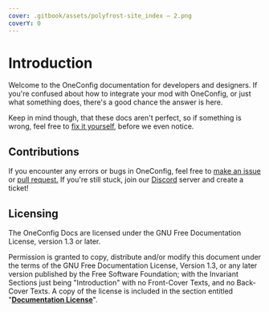 ```yaml
---
cover: .gitbook/assets/polyfrost-site_index – 2.png
coverY: 0
---
```


# Introduction

Welcome to the OneConfig documentation for developers and designers. If you're confused about how to integrate your mod with OneConfig, or just what something does, there's a good chance the answer is here.

Keep in mind though, that these docs aren't perfect, so if something is wrong, feel free to [fix it yourself](https://github.com/Polyfrost/OneConfig-Documentation/), before we even notice.

## Contributions

If you encounter any errors or bugs in OneConfig, feel free to [make an issue](https://github.com/Polyfrost/OneConfig/issues) or [pull request.](https://github.com/Polyfrost/OneConfig/pulls) If you're still stuck, join our [Discord](https://polyfrost.cc/discord/) server and create a ticket!

## Licensing

The OneConfig Docs are licensed under the GNU Free Documentation License, version 1.3 or later.

Permission is granted to copy, distribute and/or modify this document under the terms of the GNU Free Documentation License, Version 1.3, or any later version published by the Free Software Foundation; with the Invariant Sections just being "Introduction" with no Front-Cover Texts, and no Back-Cover Texts. A copy of the license is included in the section entitled "[**Documentation License**](documentation-license.md)".&#x20;

